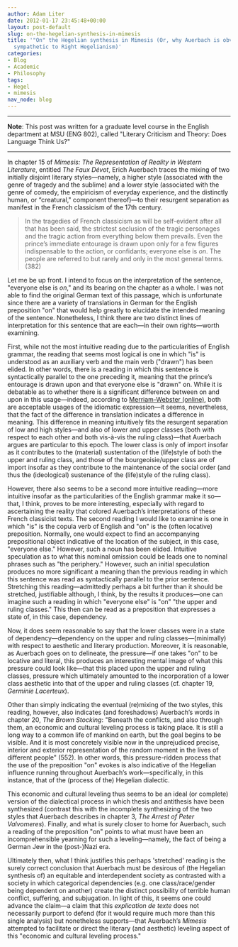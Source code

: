 ```yaml
---
author: Adam Liter
date: 2012-01-17 23:45:48+00:00
layout: post-default
slug: on-the-hegelian-synthesis-in-mimesis
title: '"On" the Hegelian synthesis in Mimesis (Or, why Auerbach is obviously not
  sympathetic to Right Hegelianism)'
categories:
- Blog
- Academic
- Philosophy
tags:
- Hegel
- mimesis
nav_node: blog
---
```


* * *

**Note**: This post was written for a graduate level course in the English department at MSU (ENG 802), called "Literary Criticism and Theory: Does Language Think Us?"

* * *

In chapter 15 of _Mimesis: The Representation of Reality in Western Literature_, entitled _The Faux Dévot_, Erich Auerbach traces the mixing of two initially disjoint literary styles—namely, a higher style (associated with the genre of tragedy and the sublime) and a lower style (associated with the genre of comedy, the empiricism of everyday experience, and the distinctly human, or “creatural," component thereof)—to their resurgent separation as manifest in the French classicism of the 17th century.


> In the tragedies of French classicism as will be self-evident after all that has been said, the strictest seclusion of the tragic personages and the tragic action from everything below them prevails. Even the prince’s immediate entourage is drawn upon only for a few figures indispensable to the action, or confidants; everyone else is _on_. The people are referred to but rarely and only in the most general terms. (382)


Let me be up front. I intend to focus on the interpretation of the sentence, "everyone else is _on_," and its bearing on the chapter as a whole. I was not able to find the original German text of this passage, which is unfortunate since there are a variety of translations in German for the English preposition "on" that would help greatly to elucidate the intended meaning of the sentence. Nonetheless, I think there are two distinct lines of interpretation for this sentence that are each—in their own rights—worth examining.

First, while not the most intuitive reading due to the particularities of English grammar, the reading that seems most logical is one in which "is" is understood as an auxiliary verb and the main verb ("drawn") has been elided. In other words, there is a reading in which this sentence is syntactically parallel to the one preceding it, meaning that the prince’s entourage is drawn upon and that everyone else is "drawn" on. While it is debatable as to whether there is a significant difference between on and upon in this usage—indeed, according to [Merriam-Webster (online)](http://www.merriam-webster.com/dictionary/draw), both are acceptable usages of the idiomatic expression—it seems, nevertheless, that the fact of the difference in translation indicates a difference in meaning. This difference in meaning intuitively fits the resurgent separation of low and high styles—and also of lower and upper classes (both with respect to each other and both vis-à-vis the ruling class)—that Auerbach argues are particular to this epoch. The lower class is only of import insofar as it contributes to the (material) sustentation of the (life)style of both the upper and ruling class, and those of the bourgeoisie/upper class are of import insofar as they contribute to the maintenance of the social order (and thus the (ideological) sustenance of the (life)style of the ruling class).

However, there also seems to be a second more intuitive reading—more intuitive insofar as the particularities of the English grammar make it so—that, I think, proves to be more interesting, especially with regard to ascertaining the reality that colored Auerbach’s interpretations of these French classicist texts. The second reading I would like to examine is one in which "is" is the copula verb of English and "on" is the (often locative) preposition. Normally, one would expect to find an accompanying prepositional object indicative of the location of the subject, in this case, "everyone else." However, such a noun has been elided. Intuitive speculation as to what this nominal omission could be leads one to nominal phrases such as "the periphery." However, such an initial speculation produces no more significant a meaning than the previous reading in which this sentence was read as syntactically parallel to the prior sentence. Stretching this reading—admittedly perhaps a bit further than it should be stretched, justifiable although, I think, by the results it produces—one can imagine such a reading in which "everyone else" is "on" "the upper and ruling classes." This then can be read as a preposition that expresses a state of, in this case, dependency.

Now, it does seem reasonable to say that the lower classes were in a state of dependency—dependency on the upper and ruling classes—(minimally) with respect to aesthetic and literary production. Moreover, it is reasonable, as Auerbach goes on to delineate, the pressure—if one takes "on" to be locative and literal, this produces an interesting mental image of what this pressure could look like—that this placed upon the upper and ruling classes, pressure which ultimately amounted to the incorporation of a lower class aesthetic into that of the upper and ruling classes (cf. chapter 19, _Germinie Lacerteux_).

Other than simply indicating the eventual (re)mixing of the two styles, this reading, however, also indicates (and foreshadows) Auerbach’s words in chapter 20, _The Brown Stocking_: "Beneath the conflicts, and also through them, an economic and cultural leveling process is taking place. It is still a long way to a common life of mankind on earth, but the goal begins to be visible. And it is most concretely visible now in the unprejudiced precise, interior and exterior representation of the random moment in the lives of different people" (552). In other words, this pressure-ridden process that the use of the preposition "on" evokes is also indicative of the Hegelian influence running throughout Auerbach’s work—specifically, in this instance, that of the (process of the) Hegelian dialectic.

This economic and cultural leveling thus seems to be an ideal (or complete) version of the dialectical process in which thesis and antithesis have been synthesized (contrast this with the incomplete synthesizing of the two styles that Auerbach describes in chapter 3, _The Arrest of Peter Valvomeres_). Finally, and what is surely closer to home for Auerbach, such a reading of the preposition "on" points to what must have been an incomprehensible yearning for such a leveling—namely, the fact of being a German Jew in the (post-)Nazi era.

Ultimately then, what I think justifies this perhaps 'stretched' reading is the surely correct conclusion that Auerbach must be desirous of (the Hegelian synthesis of) an equitable and interdependent society as contrasted with a society in which categorical dependencies (e.g. one class/race/gender being dependent on another) create the distinct possibility of terrible human conflict, suffering, and subjugation. In light of this, it seems one could advance the claim—a claim that this _explication de texte_ does not necessarily purport to defend (for it would require much more than this single analysis) but nonetheless supports—that Auerbach’s _Mimesis_ attempted to facilitate or direct the literary (and aesthetic) leveling aspect of this "economic and cultural leveling process."